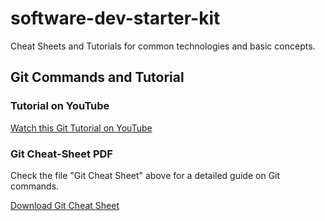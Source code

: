 # software-dev-starter-kit
Cheat Sheets and Tutorials for common technologies and basic concepts.

## Git Commands and Tutorial

### Tutorial on YouTube
[Watch this Git Tutorial on YouTube](https://www.youtube.com/watch?v=zTjRZNkhiEU&ab_channel=freeCodeCamp.org)

### Git Cheat-Sheet PDF
Check the file "Git Cheat Sheet" above for a detailed guide on Git commands.

[Download Git Cheat Sheet](./git%git-cheat-sheet.pdf)

